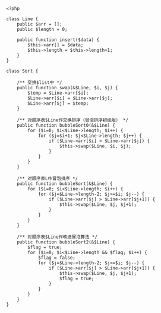 
	<?php
	
	class Line {
	    public $arr = [];
	    public $length = 0;
	
	    public function insert($data) {
	        $this->arr[] = $data;
	        $this->length = $this->length+1;
	    }
	}
	
	class Sort {
	
	    /** 交换$list中 */
	    public function swap(&$Line, $i, $j) {
	        $temp = $Line->arr[$i];
	        $Line->arr[$i] = $Line->arr[$j];
	        $Line->arr[$j] = $temp;
	    }
	    
	    /** 对顺序表$Line作交换排序（冒泡排序初级版） */
	    public function bubbleSort0(&$Line) {
	        for ($i=0; $i<$Line->length; $i++) {
	            for ($j=$i+1; $j<$Line->length; $j++) {
	                if ($Line->arr[$i] > $Line->arr[$j]) {
	                    $this->swap($Line, $i, $j);
	                }
	            }
	        }
	    }
	
	    /** 对顺序表L作冒泡排序 */
	    public function bubbleSort(&$Line) {
	        for ($i=0; $i<$Line->length; $i++) {
	            for ($j=$Line->length-2; $j>=$i; $j--) {
	                if ($Line->arr[$j] > $Line->arr[$j+1]) {
	                    $this->swap($Line, $j, $j+1);
	                }
	            }
	        }
	    }
	
	    /** 对顺序表$Line作改进冒泡算法 */
	    public function bubbleSort2(&$Line) {
	        $flag = true;
	        for ($i=0; $i<$Line->length && $flag; $i++) {
	            $flag = false;
	            for ($j=$Line->length-2; $j>=$i; $j--) {
	                if ($Line->arr[$j] > $Line->arr[$j+1]) {
	                    $this->swap($Line, $j, $j+1);
	                    $flag = true;
	                }
	            }
	        }
	    }
	}


